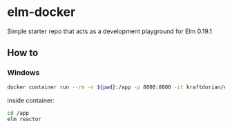 # elm-docker
Simple starter repo that acts as a development playground for Elm 0.19.1

## How to
### Windows
```bash
docker container run --rm -v ${pwd}:/app -p 8000:8000 -it kraftdorian/elm:0.19.1-alpine3.16 /bin/ash
```

inside container:
```bash
cd /app
elm reactor
```